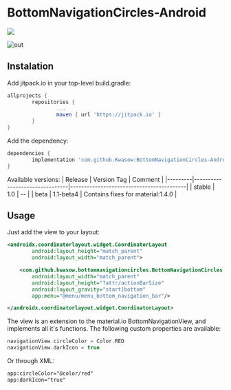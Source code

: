# BottomNavigationCircles-Android

[![](https://jitpack.io/v/Kwasow/BottomNavigationCircles-Android.svg)](https://jitpack.io/#Kwasow/BottomNavigationCircles-Android)

![out](https://user-images.githubusercontent.com/10947344/111543019-c1a88380-8772-11eb-8fd2-2d84f5142f5a.gif)

## Instalation

Add jitpack.io in your top-level build.gradle:
```gradle
allprojects {
        repositories {
                ...
                maven { url 'https://jitpack.io' }
        }
}
```
Add the dependency:
```gradle
dependencies {
        implementation 'com.github.Kwasow:BottomNavigationCircles-Android:<Version Tag>'
}

```
Available versions:
| Release | Version Tag                    | Comment                                  |
|---------|--------------------------------|------------------------------------------|
| stable  | 1.0                            | --                                       |
| beta    | 1.1-beta4                      | Contains fixes for material:1.4.0        |

## Usage

Just add the view to your layout:
```xml
<androidx.coordinatorlayout.widget.CoordinatorLayout
        android:layout_height="match_parent"
        android:layout_width="match_parent">

    <com.github.kwasow.bottomnavigationcircles.BottomNavigationCircles
        android:layout_width="match_parent"
        android:layout_height="?attr/actionBarSize"
        android:layout_gravity="start|bottom"
        app:menu="@menu/menu_bottom_navigation_bar"/>

</androidx.coordinatorlayout.widget.CoordinatorLayout>
```

The view is an extension to the material.io BottomNavigationView, and implements all it's functions.
The following custom properties are available:
```kotlin
navigationView.circleColor = Color.RED
navigationView.darkIcon = true
```
Or through XML:
```XML
app:circleColor="@color/red"
app:darkIcon="true"
```

